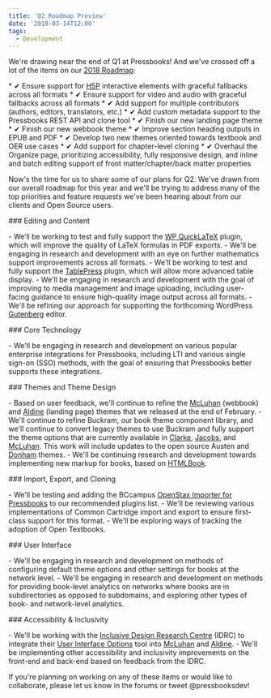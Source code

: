 ```yaml
---
title: 'Q2 Roadmap Preview'
date: '2018-03-14T12:00'
tags:
  - Development
---
```


We're drawing near the end of Q1 at Pressbooks! And we've crossed off a lot of the items
on our [2018 Roadmap](https://pressbooks.org/roadmap/):

\* ✔ Ensure support for [H5P](https://h5p.org/wordpress) interactive elements with
graceful fallbacks across all formats \* ✔ Ensure support for video and audio with
graceful fallbacks across all formats \* ✔ Add support for multiple contributors (authors,
editors, translators, etc.) \* ✔ Add custom metadata support to the Pressbooks REST API
and clone tool \* ✔ Finish our new landing page theme \* ✔ Finish our new webbook theme \*
✔ Improve section heading outputs in EPUB and PDF \* ✔ Develop two new themes oriented
towards textbook and OER use cases \* ✔ Add support for chapter-level cloning \* ✔
Overhaul the Organize page, prioritizing accessibility, fully responsive design, and
inline and batch editing support of front matter/chapter/back matter properties

Now's the time for us to share some of our plans for Q2. We've drawn from our overall
roadmap for this year and we'll be trying to address many of the top priorities and
feature requests we've been hearing about from our clients and Open Source users.

\### Editing and Content

\- We’ll be working to test and fully support the
[WP QuickLaTeX](https://wordpress.org/plugins/wp-quicklatex/) plugin, which will improve
the quality of LaTeX formulas in PDF exports. - We'll be engaging in research and
development with an eye on further mathematics support improvements across all formats. -
We'll be working to test and fully support the
[TablePress](https://wordpress.org/plugins/tablepress/) plugin, which will allow more
advanced table display. - We'll be engaging in research and development with the goal of
improving to media management and image uploading, including user-facing guidance to
ensure high-quality image output across all formats. - We'll be refining our approach for
supporting the forthcoming WordPress [Gutenberg](https://wordpress.org/gutenberg/) editor.

\### Core Technology

\- We'll be engaging in research and development on various popular enterprise
integrations for Pressbooks, including LTI and various single sign-on (SSO) methods, with
the goal of ensuring that Pressbooks better supports these integrations.

\### Themes and Theme Design

\- Based on user feedback, we'll continue to refine the
[McLuhan](https://github.com/pressbooks/pressbooks-book) (webbook) and
[Aldine](https://github.com/pressbooks/pressbooks-aldine) (landing page) themes that we
released at the end of February. - We'll continue to refine Buckram, our book theme
component library, and we'll continue to convert legacy themes to use Buckram and fully
support the theme options that are currently available in
[Clarke](https://github.com/pressbooks/pressbooks-clarke),
[Jacobs](https://github.com/pressbooks/pressbooks-jacobs), and
[McLuhan](https://github.com/pressbooks/pressbooks-book). This work will include updates
to the open source Austen and [Donham](https://github.com/pressbooks/pressbooks-donham)
themes. - We'll be continuing research and development towards implementing new markup for
books, based on [HTMLBook](http://oreillymedia.github.io/HTMLBook).

\### Import, Export, and Cloning

\- We'll be testing and adding the BCcampus
[OpenStax Importer for Pressbooks](https://github.com/BCcampus/pressbooks-openstax-import)
to our recommended plugins list. - We'll be reviewing various implementations of Common
Cartridge import and export to ensure first-class support for this format. - We'll be
exploring ways of tracking the adoption of Open Textbooks.

\### User Interface

\- We'll be engaging in research and development on methods of configuring default theme
options and other settings for books at the network level. - We'll be engaging in research
and development on methods for providing book-level analytics on networks where books are
in subdirectories as opposed to subdomains, and exploring other types of book- and
network-level analytics.

\### Accessibility & Inclusivity

\- We'll be working with the [Inclusive Design Research Centre](https://idrc.ocadu.ca/)
(IDRC) to integrate their
[User Interface Options](https://docs.fluidproject.org/infusion/development/tutorial-userInterfaceOptions/UserInterfaceOptions.html)
tool into [McLuhan](https://github.com/pressbooks/pressbooks-book) and
[Aldine](https://github.com/pressbooks/pressbooks-aldine). - We'll be implementing other
accessibility and inclusivity improvements on the front-end and back-end based on feedback
from the IDRC.

If you're planning on working on any of these items or would like to collaborate, please
let us know in the forums or tweet @pressbooksdev!
